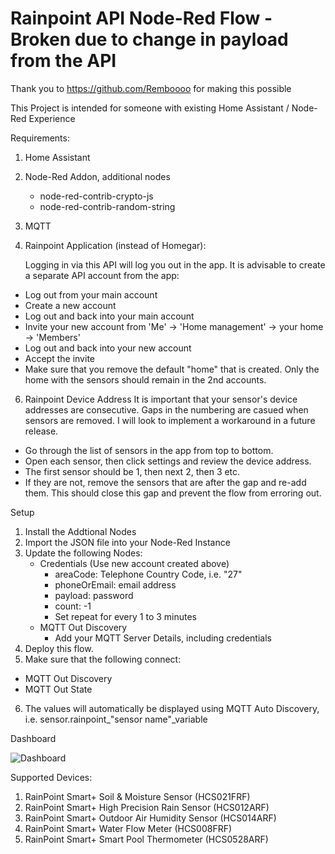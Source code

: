 # Rainpoint API Node-Red Flow - Broken due to change in payload from the API
Thank you to https://github.com/Remboooo for making this possible

This Project is intended for someone with existing Home Assistant / Node-Red Experience

Requirements:
1. Home Assistant
2. Node-Red Addon, additional nodes
   - node-red-contrib-crypto-js
   - node-red-contrib-random-string
4. MQTT
5. Rainpoint Application (instead of Homegar):

   Logging in via this API will log you out in the app. It is advisable to create a separate API account from the app:
  - Log out from your main account
  - Create a new account
  - Log out and back into your main account
  - Invite your new account from 'Me' → 'Home management' → your home → 'Members'
  - Log out and back into your new account
  - Accept the invite
  - Make sure that you remove the default "home" that is created. Only the home with the sensors should remain in the 2nd accounts.
6. Rainpoint Device Address
   It is important that your sensor's device addresses are consecutive. Gaps in the numbering are casued when sensors are removed. I will look to implement a workaround in a future release.
  - Go through the list of sensors in the app from top to bottom.
  - Open each sensor, then click settings and review the device address.
  - The first sensor should be 1, then next 2, then 3 etc.
  - If they are not, remove the sensors that are after the gap and re-add them. This should close this gap and prevent the flow from erroring out.

Setup
1. Install the Addtional Nodes
2. Import the JSON file into your Node-Red Instance
3. Update the following Nodes:
   - Credentials (Use new account created above) 
     - areaCode: Telephone Country Code, i.e. "27"
     - phoneOrEmail: email address
     - payload: password
     - count: -1
     - Set repeat for every 1 to 3 minutes
   - MQTT Out Discovery
     - Add your MQTT Server Details, including credentials
4. Deploy this flow.
5. Make sure that the following connect:
  - MQTT Out Discovery
  - MQTT Out State
6. The values will automatically be displayed using MQTT Auto Discovery, i.e. sensor.rainpoint_"sensor name"_variable

Dashboard

![Dashboard](https://github.com/shaundekok/rainpoint/blob/main/rainpoint.png)

Supported Devices:
1. RainPoint Smart+ Soil & Moisture Sensor (HCS021FRF)
2. RainPoint Smart+ High Precision Rain Sensor (HCS012ARF)
3. RainPoint Smart+ Outdoor Air Humidity Sensor (HCS014ARF)
4. RainPoint Smart+ Water Flow Meter (HCS008FRF)
5. RainPoint Smart+ Smart Pool Thermometer (HCS0528ARF)
